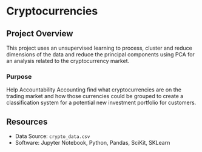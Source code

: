 # Cryptocurrencies

## Project Overview
This project uses an unsupervised learning to process, cluster and reduce dimensions of the data and reduce the principal components using PCA for an analysis related to the cryptocurrency market.

### Purpose
Help Accountability Accounting find what cryptocurrencies are on the trading market and how those currencies could be grouped to create a classification system for a potential new investment portfolio for customers.

## Resources
- Data Source: `crypto_data.csv` 
- Software: Jupyter Notebook, Python, Pandas, SciKit, SKLearn
